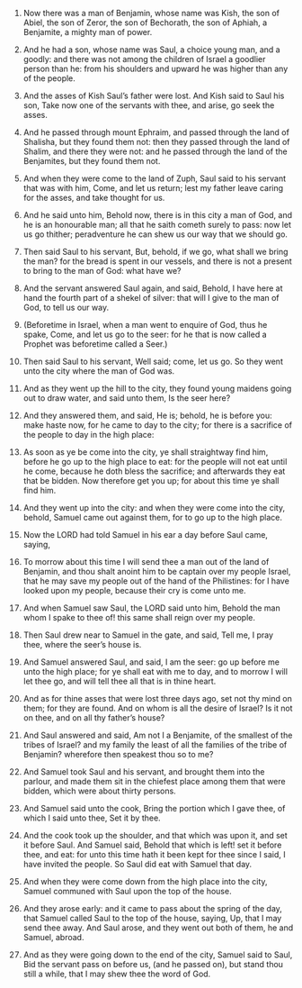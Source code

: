 1. Now there was a man of Benjamin, whose name was Kish, the son of
Abiel, the son of Zeror, the son of Bechorath, the son of Aphiah, a
Benjamite, a mighty man of power.

2. And he had a son, whose name was Saul, a choice young man, and a
goodly: and there was not among the children of Israel a goodlier
person than he: from his shoulders and upward he was higher than any
of the people.

3. And the asses of Kish Saul’s father were lost. And Kish said to
Saul his son, Take now one of the servants with thee, and arise, go
seek the asses.

4. And he passed through mount Ephraim, and passed through the land
of Shalisha, but they found them not: then they passed through the
land of Shalim, and there they were not: and he passed through the
land of the Benjamites, but they found them not.

5. And when they were come to the land of Zuph, Saul said to his
servant that was with him, Come, and let us return; lest my father
leave caring for the asses, and take thought for us.

6. And he said unto him, Behold now, there is in this city a man of
God, and he is an honourable man; all that he saith cometh surely to
pass: now let us go thither; peradventure he can shew us our way that
we should go.

7. Then said Saul to his servant, But, behold, if we go, what shall
we bring the man? for the bread is spent in our vessels, and there is
not a present to bring to the man of God: what have we?

8. And the
servant answered Saul again, and said, Behold, I have here at hand the
fourth part of a shekel of silver: that will I give to the man of God,
to tell us our way.

9. (Beforetime in Israel, when a man went to enquire of God, thus he
spake, Come, and let us go to the seer: for he that is now called a
Prophet was beforetime called a Seer.)

10. Then said Saul to his
servant, Well said; come, let us go. So they went unto the city where
the man of God was.

11. And as they went up the hill to the city, they found young
maidens going out to draw water, and said unto them, Is the seer here?

12. And they answered them, and said, He is; behold, he is before
you: make haste now, for he came to day to the city; for there is a
sacrifice of the people to day in the high place:

13. As soon as ye
be come into the city, ye shall straightway find him, before he go up
to the high place to eat: for the people will not eat until he come,
because he doth bless the sacrifice; and afterwards they eat that be
bidden. Now therefore get you up; for about this time ye shall find
him.

14. And they went up into the city: and when they were come into the
city, behold, Samuel came out against them, for to go up to the high
place.

15. Now the LORD had told Samuel in his ear a day before Saul came,
saying,

16. To morrow about this time I will send thee a man out of
the land of Benjamin, and thou shalt anoint him to be captain over my
people Israel, that he may save my people out of the hand of the
Philistines: for I have looked upon my people, because their cry is
come unto me.

17. And when Samuel saw Saul, the LORD said unto him, Behold the man
whom I spake to thee of! this same shall reign over my people.

18. Then Saul drew near to Samuel in the gate, and said, Tell me, I
pray thee, where the seer’s house is.

19. And Samuel answered Saul, and said, I am the seer: go up before
me unto the high place; for ye shall eat with me to day, and to morrow
I will let thee go, and will tell thee all that is in thine heart.

20. And as for thine asses that were lost three days ago, set not thy
mind on them; for they are found. And on whom is all the desire of
Israel? Is it not on thee, and on all thy father’s house?

21. And
Saul answered and said, Am not I a Benjamite, of the smallest of the
tribes of Israel? and my family the least of all the families of the
tribe of Benjamin? wherefore then speakest thou so to me?

22. And
Samuel took Saul and his servant, and brought them into the parlour,
and made them sit in the chiefest place among them that were bidden,
which were about thirty persons.

23. And Samuel said unto the cook, Bring the portion which I gave
thee, of which I said unto thee, Set it by thee.

24. And the cook took up the shoulder, and that which was upon it,
and set it before Saul. And Samuel said, Behold that which is left!
set it before thee, and eat: for unto this time hath it been kept for
thee since I said, I have invited the people. So Saul did eat with
Samuel that day.

25. And when they were come down from the high place into the city,
Samuel communed with Saul upon the top of the house.

26. And they arose early: and it came to pass about the spring of the
day, that Samuel called Saul to the top of the house, saying, Up, that
I may send thee away. And Saul arose, and they went out both of them,
he and Samuel, abroad.

27. And as they were going down to the end of the city, Samuel said
to Saul, Bid the servant pass on before us, (and he passed on), but
stand thou still a while, that I may shew thee the word of God.